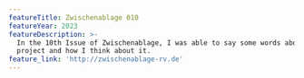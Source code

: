 ```yaml
---
featureTitle: Zwischenablage 010
featureYear: 2023
featureDescription: >-
  In the 10th Issue of Zwischenablage, I was able to say some words about the
  project and how I think about it.
feature_link: 'http://zwischenablage-rv.de'
---
```


